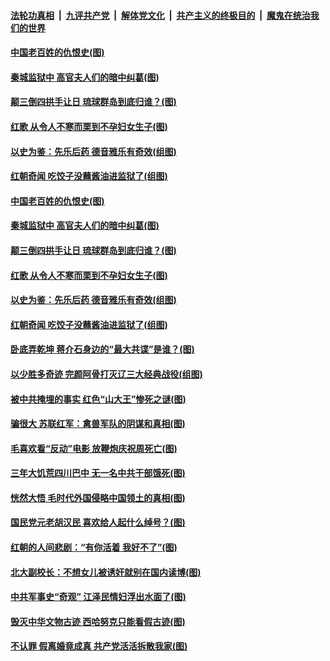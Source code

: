 ####  [法轮功真相](../../../../basic/blob/master/README.md?t=02190101) &nbsp;|&nbsp; [九评共产党](../../../../9ping.md/blob/master/README.md?t=02190101) &nbsp;|&nbsp; [解体党文化](../../../../jtdwh.md/blob/master/README.md?t=02190101)  &nbsp;|&nbsp; [共产主义的终极目的](../../../../gczydzjmd.md/blob/master/README.md?t=02190101) &nbsp;|&nbsp; [魔鬼在统治我们的世界](../../../../mgztzwmdsj.md/blob/master/README.md?t=02190101) 

#### [中国老百姓的仇恨史(图)](../pages/p6/962612.md?t=02190101) 

#### [秦城监狱中 高官夫人们的暗中纠葛(图)](../pages/p6/961032.md?t=02190101) 

#### [颠三倒四拱手让日 琉球群岛到底归谁？(图)](../pages/p6/961423.md?t=02190101) 

#### [红歌 从令人不寒而栗到不孕妇女生子(图)](../pages/p6/960728.md?t=02190101) 

#### [以史为鉴：先乐后药 德音雅乐有奇效(组图)](../pages/p6/962478.md?t=02190101) 

#### [红朝奇闻 吃饺子没蘸酱油进监狱了(组图)](../pages/p6/962530.md?t=02190101) 


#### [中国老百姓的仇恨史(图)](../pages/p6/962612.md?t=02190101) 

#### [秦城监狱中 高官夫人们的暗中纠葛(图)](../pages/p6/961032.md?t=02190101) 

#### [颠三倒四拱手让日 琉球群岛到底归谁？(图)](../pages/p6/961423.md?t=02190101) 

#### [红歌 从令人不寒而栗到不孕妇女生子(图)](../pages/p6/960728.md?t=02190101) 

#### [以史为鉴：先乐后药 德音雅乐有奇效(组图)](../pages/p6/962478.md?t=02190101) 

#### [红朝奇闻 吃饺子没蘸酱油进监狱了(组图)](../pages/p6/962530.md?t=02190101) 

#### [卧底弄乾坤 蒋介石身边的“最大共谍”是谁？(图)](../pages/p6/962318.md?t=02190101) 

#### [以少胜多奇迹 完颜阿骨打灭辽三大经典战役(组图)](../pages/p6/962477.md?t=02190101) 

#### [被中共掩埋的事实 红色“山大王”惨死之谜(图)](../pages/p6/961625.md?t=02190101) 

#### [骗很大 苏联红军：禽兽军队的阴谋和真相(图)](../pages/p6/960691.md?t=02190101) 

#### [毛喜欢看“反动”电影 放鞭炮庆祝周死亡(图)](../pages/p6/962091.md?t=02190101) 

#### [三年大饥荒四川巴中 无一名中共干部饿死(图)](../pages/p6/961412.md?t=02190101) 

#### [恍然大悟 毛时代外国侵略中国领土的真相(图)](../pages/p6/960692.md?t=02190101) 

#### [国民党元老胡汉民 喜欢给人起什么绰号？(图)](../pages/p6/961691.md?t=02190101) 

#### [红朝的人间悲剧：“有你活着 我好不了”(图)](../pages/p6/961410.md?t=02190101) 

#### [北大副校长：不想女儿被诱奸就别在国内读博(图)](../pages/p6/958953.md?t=02190101) 

#### [中共军事史“奇观” 江泽民情妇浮出水面了(图)](../pages/p6/961128.md?t=02190101) 

#### [毁灭中华文物古迹 西哈努克只能看假古迹(图)](../pages/p6/961689.md?t=02190101) 

#### [不认罪 假离婚竟成真 共产党活活拆散我家(图)](../pages/p6/961108.md?t=02190101) 

